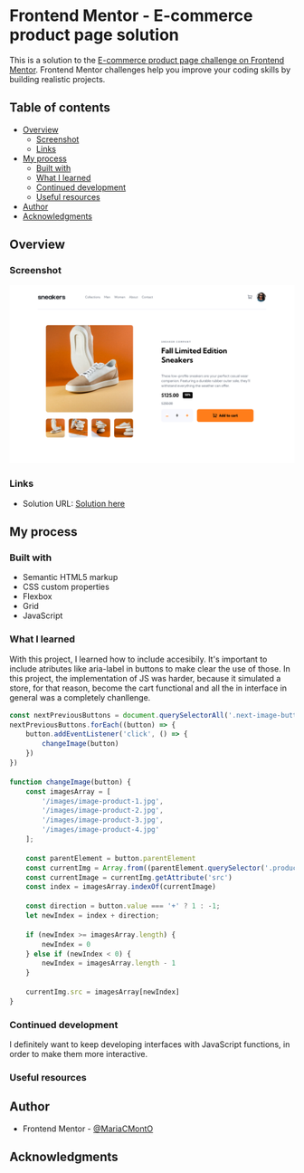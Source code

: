 # Frontend Mentor - E-commerce product page solution

This is a solution to the [E-commerce product page challenge on Frontend Mentor](https://www.frontendmentor.io/challenges/ecommerce-product-page-UPsZ9MJp6). Frontend Mentor challenges help you improve your coding skills by building realistic projects.

## Table of contents

- [Overview](#overview)
  - [Screenshot](#screenshot)
  - [Links](#links)
- [My process](#my-process)
  - [Built with](#built-with)
  - [What I learned](#what-i-learned)
  - [Continued development](#continued-development)
  - [Useful resources](#useful-resources)
- [Author](#author)
- [Acknowledgments](#acknowledgments)

## Overview

### Screenshot

![](./image.png)


### Links

- Solution URL: [Solution here](https://github.com/MariaCMontO/ecommerce-product-page-cmo)

## My process

### Built with

- Semantic HTML5 markup
- CSS custom properties
- Flexbox
- Grid
- JavaScript

### What I learned

With this project, I learned how to include accesibily. It's important to include atributes like aria-label in buttons to make clear the use of those. In this project, the implementation of JS was harder, because it simulated a store, for that reason, become the cart functional and all the in interface in general was a completely chanllenge.

```js
const nextPreviousButtons = document.querySelectorAll('.next-image-button, .previous-image-button')
nextPreviousButtons.forEach((button) => {
    button.addEventListener('click', () => {
        changeImage(button)
    })
})

function changeImage(button) {
    const imagesArray = [
        '/images/image-product-1.jpg',
        '/images/image-product-2.jpg',
        '/images/image-product-3.jpg',
        '/images/image-product-4.jpg'
    ];

    const parentElement = button.parentElement
    const currentImg = Array.from((parentElement.querySelector('.product-image').children))[0]
    const currentImage = currentImg.getAttribute('src')
    const index = imagesArray.indexOf(currentImage)

    const direction = button.value === '+' ? 1 : -1;
    let newIndex = index + direction;

    if (newIndex >= imagesArray.length) {
        newIndex = 0
    } else if (newIndex < 0) {
        newIndex = imagesArray.length - 1
    }

    currentImg.src = imagesArray[newIndex]
}
```

### Continued development

I definitely want to keep developing interfaces with JavaScript functions, in order to make them more interactive.

### Useful resources

## Author

- Frontend Mentor - [@MariaCMontO](https://github.com/MariaCMontO)


## Acknowledgments